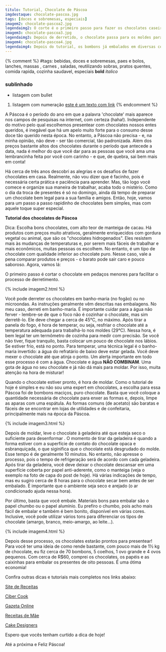 ```yaml
---
titulo: Tutorial, Chocolate de Páscoa
imgdestaque: chocolate-pascoa.jpg
tags: [doces e sobremesas, especiais]
imagem2: chocolate-pascoa2.jpg
legendaimg2: O corte é o primeiro passo para fazer os chocolates caseiros. 
imagem3: chocolate-pascoa3.jpg
legendaimg3: Depois de derretido, o chocolate passa para os moldes para ir à geladeira. 
imagem4: chocolate-pascoa4.jpg
legendaimg4: Depois do tutorial, os bombons já embalados em diversas cores.
---
```

{% comment %}
#tags: bebidas, doces e sobremesas, paes e bolos, lanches, massas , carnes , saladas, reutilizando sobras, pratos quentes, comida rapida, cozinha saudavel, especiais
**bold**
*italico*
### sublinhado
* listagem com bullet
1. listagem com numeração
[este é um texto com link](https://www.enderecodolink.com)
{% endcomment %}

A Páscoa é o período do ano em que a palavra 'chocolate' mais aparece nos campos de pesquisas na internet, com certeza (haha!). Independente do motivo pelo qual escolhemos presentear com chocolates nossos entes queridos, é inegável que há um apelo muito forte para o consumo desse doce tão querido nesta época. No entanto, a Páscoa não precisa - e, na minha opinião, não deve - ser tão comercial, tão padronizada. Além dos preços bastante altos dos chocolates durante o período que antecede a data, nada é melhor do que você dar para as pessoas que você ama uma lembrancinha feita por você com carinho - e que, de quebra, sai bem mais em conta!

Há cerca de três anos descobri as alegrias e os desafios de fazer chocolates em casa. Realmente, não vou dizer que é facinho, pois é necessária certa prática e paciência para aprender. Mas, tão logo você comece e organize sua maneira de trabalhar, acaba todo o mistério. Como o dia da troca de presentes é só no domingo, ainda dá tempo de preparar um chocolate bem legal para a sua família e amigos. Então, hoje, vamos para um passo a passo rapidinho de chocolates bem simples, mas com aquele toque super especial.

**Tutorial dos chocolates de Páscoa**

Dica: Escolha bons chocolates, com alto teor de manteiga de cacau. Há produtos com preços muito atrativos, geralmente enriquecidos com gordura vegetal ou animal, que são os "chocolates hidrogenados". Eles resistem mais às mudanças de temperaturas e, por serem mais fáceis de trabalhar e mais econômicos, muitas pessoas os escolhem. No entanto, é um tipo de chocolate com qualidade inferior ao chocolate puro. Nesse caso, vale a pena comparar produtos e preços - o barato pode sair caro e pouco saboroso. Agora, vamos lá:

O primeiro passo é cortar o chocolate em pedaços menores para facilitar o processo de derretimento.

{% include imagem2.html %}

Você pode derreter os chocolates em banho-maria (no fogão) ou no microondas. As instruções geralmente vêm descritas nas embalagens. No meu caso, derreti em banho-maria. É importante cuidar para a água não ferver - lembre-se de que o foco não é cozinhar o chocolate, mas sim derretê-lo. Ele deve chegar a cerca de 45°C, no máximo. Após tirar a panela do fogo, é hora de temperar, ou seja, resfriar o chocolate até a temperatura adequada para trabalhá-lo nos moldes (29°C). Nessa hora, é bem legal ter um termômetro de cozinha para medir com precisão. Se você não tiver, fique tranquilo, basta colocar um pouco de chocolate nos lábios. Se estiver frio, está no ponto. Para temperar, uma técnica legal é o banho-maria invertido: a água do refratário de baixo deve estar gelada. Você deve mexer o chocolate até que atinja o ponto. Um alerta importante em todo esse processo é com a água. Chocolate e água **NÃO COMBINAM**. Uma gota de água no seu chocolate e já não dá mais para moldar. Por isso, muita atenção na hora de misturar!

Quando o chocolate estiver pronto, é hora de moldar. Como o tutorial de hoje é simples e eu não sou uma expert em chocolates, a escolha para essa Páscoa foi de bombons maciços, puro chocolate. Basta que você coloque a quantidade necessária de chocolate para enxer as formas e, depois, limpe as aparas com uma espátula. As formas comuns (de acetato) são baratas e fáceis de se encontrar em lojas de utilidades e de confeitaria, principalmente mais na época da Páscoa. 

{% include imagem3.html %}

Depois de moldar, leve o chocolate à geladeira até que esteja seco o suficiente para desenformar . O momento de tirar da geladeira é quando a forma estiver com a superfície de contato do chocolate opaca e esbranquiçada, o que siginifica que o chocolate está desgrudado do molde. Esse tempo é de geralmente 10 minutos. No entanto, não apresse o processo, pois o tempo de refrigeração será de acordo com cada geladeira. Após tirar da geladeira, você deve deixar o chocolate descansar em uma superfície coberta por papel anti-aderente, como o manteiga (veja o exemplo na foto de capa do post de hoje). Há várias indicações de tempo, mas eu sugiro cerca de 8 horas para o chocolate secar bem antes de ser embalado. É importante que o ambiente seja seco e arejado (o ar condicionado ajuda nessa hora). 

Por último, basta que você embale. Materiais bons para embalar são o papel chumbo ou o papel alumínio. Eu prefiro o chumbo, pois acho mais fácil de embalar e também é bem bonito, disponível em várias cores. Inclusive, você pode utilizar vários tons para diferenciar os tipos de chocolate (amargo, branco, meio-amargo, ao leite...).

{% include imagem4.html %}

Depois desse processo, os chocolates estarão prontos para presentear! Para você ter uma ideia de como rende bastante, com pouco mais de 1½ kg de chocolate, eu fiz cerca de 70 bombons, 5 coelhos, 1 ovo grande e 4 ovos pequenos. Com cerca de R$60, comprei os chocolates, os papéis e as caixinhas para embalar os presentes de oito pessoas. É uma ótima economia! 

Confira outras dicas e tutoriais mais completos nos links abaixo:

[Site de Receitas](http://sitedereceitas.com/2008/10/chocolates-dicas-truques-e-segredos.html) 

[Ciber Cook](http://cybercook.com.br/como-fazer-bombons-m-14-996.html)  

[Gazeta Online](http://gazetaonline.globo.com/_conteudo/2011/06/noticias/especiais/890812-da-cobertura-ao-recheio-aprenda-a-fazer-bombons-artesanais.html) 

[Receitas de Mãe](http://www.receitasdemae.com.br/receitas/ovos-de-pascoa-basico-recheado-e-trufados-caseiro/) 

[Cake Designers](http://cakedesigners.com.br/ovo-de-pascoa-da-ovomaltine/) 

Espero que vocês tenham curtido a dica de hoje! 

Até a próxima e Feliz Páscoa!

